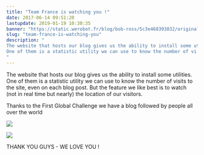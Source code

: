 ```yaml
---
title: "Team France is watching you !"
date: 2017-06-14 09:51:20
lastupdate: 2019-01-19 10:30:35
banner: "https://static.werobot.fr/blog/bob-ross/5c3e468393832/original.jpg"
slug: "team-france-is-watching-you"
description: " 
The website that hosts our blog gives us the ability to install some utilities.
One of them is a statistic utility we can use to know the number of vi
"
---
```

The website that hosts our blog gives us the ability to install some utilities.
One of them is a statistic utility we can use to know the number of visits to the site, even on each blog post.
But the feature we like best is to watch (not in real time but nearly) the location of our visitors.

Thanks to the First Global Challenge we have a blog followed by people all over the world

![](https://static.werobot.fr/blog/bob-ross/5c3e468393832/50.jpg)

![](https://static.werobot.fr/blog/bob-ross/5c3e46843ba01/50.jpg)

THANK YOU GUYS - WE LOVE YOU !
    